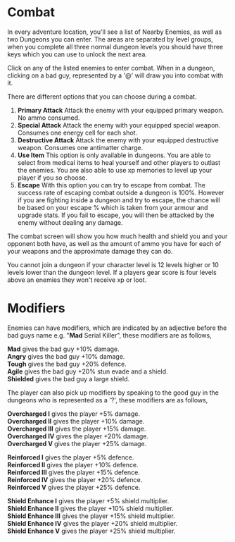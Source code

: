 # Combat

In every adventure location, you'll see a list of Nearby Enemies, as well as two Dungeons you can enter. The areas are separated by level groups, when you complete all three normal dungeon levels you should have three keys which you can use to unlock the next area.  

Click on any of the listed enemies to enter combat. When in a dungeon, clicking on a bad guy, represented by a '@' will draw you into combat with it.  

There are different options that you can choose during a combat.
1. **Primary Attack**
Attack the enemy with your equipped primary weapon. No ammo consumed.
2. **Special Attack**
Attack the enemy with your equipped special weapon. Consumes one energy cell for each shot.
3. **Destructive Attack**
Attack the enemy with your equipped destructive weapon. Consumes one antimatter charge.
4. **Use Item**
This option is only available in dungeons. You are able to select from medical items to heal yourself and other players to outlast the enemies. You are also able to use xp memories to level up your player if you so choose.
5. **Escape**
With this option you can try to escape from combat. The success rate of escaping combat outside a dungeon is 100%. However if you are fighting inside a dungeon and try to escape, the chance will be based on your escape % which is taken from your armour and upgrade stats. If you fail to escape, you will then be attacked by the enemy without dealing any damage.  

The combat screen will show you how much health and shield you and your opponent both have, as well as the amount of ammo you have for each of your weapons and the approximate damage they can do.  

You cannot join a dungeon if your character level is 12 levels higher or 10 levels lower than the dungeon level. If a players gear score is four levels above an enemies they won't receive xp or loot.  

# Modifiers

Enemies can have modifiers, which are indicated by an adjective before the bad guys name e.g. "**Mad** Serial Killer", these modifiers are as follows,

**Mad** gives the bad guy +10% damage.  
**Angry** gives the bad guy +10% damage.  
**Tough** gives the bad guy +20% defence.  
**Agile** gives the bad guy +20% stun evade and a shield.  
**Shielded** gives the bad guy a large shield.  

The player can also pick up modifiers by speaking to the good guy in the dungeons who is represented as a '?', these modifiers are as follows,

**Overcharged I** gives the player +5% damage.  
**Overcharged II** gives the player +10% damage.  
**Overcharged III** gives the player +15% damage.  
**Overcharged IV** gives the player +20% damage.  
**Overcharged V** gives the player +25% damage.  

**Reinforced I** gives the player +5% defence.  
**Reinforced II** gives the player +10% defence.  
**Reinforced III** gives the player +15% defence.  
**Reinforced IV** gives the player +20% defence.  
**Reinforced V** gives the player +25% defence.  

**Shield Enhance I** gives the player +5% shield multiplier.  
**Shield Enhance II** gives the player +10% shield multiplier.  
**Shield Enhance III** gives the player +15% shield multiplier.  
**Shield Enhance IV** gives the player +20% shield multiplier.  
**Shield Enhance V** gives the player +25% shield multiplier.  
